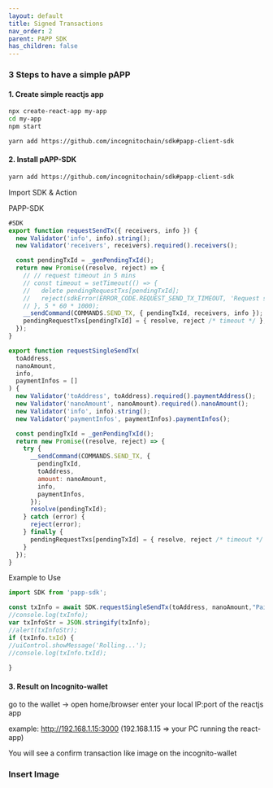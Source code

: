```yaml
---
layout: default
title: Signed Transactions
nav_order: 2
parent: PAPP SDK
has_children: false
---
```


### 3 Steps to have a simple pAPP

#### 1. Create simple reactjs app

```bash
npx create-react-app my-app
cd my-app
npm start

yarn add https://github.com/incognitochain/sdk#papp-client-sdk
```

#### 2. Install pAPP-SDK

```bash
yarn add https://github.com/incognitochain/sdk#papp-client-sdk
```

Import SDK & Action

PAPP-SDK

```javascript
#SDK
export function requestSendTx({ receivers, info }) {
  new Validator('info', info).string();
  new Validator('receivers', receivers).required().receivers();

  const pendingTxId = _genPendingTxId();
  return new Promise((resolve, reject) => {
    // // request timeout in 5 mins
    // const timeout = setTimeout(() => {
    //   delete pendingRequestTxs[pendingTxId];
    //   reject(sdkError(ERROR_CODE.REQUEST_SEND_TX_TIMEOUT, 'Request send TX timeout'));
    // }, 5 * 60 * 1000);
    __sendCommand(COMMANDS.SEND_TX, { pendingTxId, receivers, info });
    pendingRequestTxs[pendingTxId] = { resolve, reject /* timeout */ };
  });
}

export function requestSingleSendTx(
  toAddress,
  nanoAmount,
  info,
  paymentInfos = []
) {
  new Validator('toAddress', toAddress).required().paymentAddress();
  new Validator('nanoAmount', nanoAmount).required().nanoAmount();
  new Validator('info', info).string();
  new Validator('paymentInfos', paymentInfos).paymentInfos();

  const pendingTxId = _genPendingTxId();
  return new Promise((resolve, reject) => {
    try {
      __sendCommand(COMMANDS.SEND_TX, {
        pendingTxId,
        toAddress,
        amount: nanoAmount,
        info,
        paymentInfos,
      });
      resolve(pendingTxId);
    } catch (error) {
      reject(error);
    } finally {
      pendingRequestTxs[pendingTxId] = { resolve, reject /* timeout */ };
    }
  });
}
```

Example to Use

```javascript
import SDK from 'papp-sdk';

const txInfo = await SDK.requestSingleSendTx(toAddress, nanoAmount,"Paid Salary Incognito",null);
//console.log(txInfo); 
var txInfoStr = JSON.stringify(txInfo); 
//alert(txInfoStr);
if (txInfo.txId) {
//uiControl.showMessage('Rolling...'); 
//console.log(txInfo.txId); 
  
}
```

#### 3. Result on Incognito-wallet

go to the wallet -> open home/browser enter your local IP:port of the reactjs app

example: http://192.168.1.15:3000 (192.168.1.15 => your PC running the react-app)

You will see a confirm transaction like image on the incognito-wallet

### Insert Image
